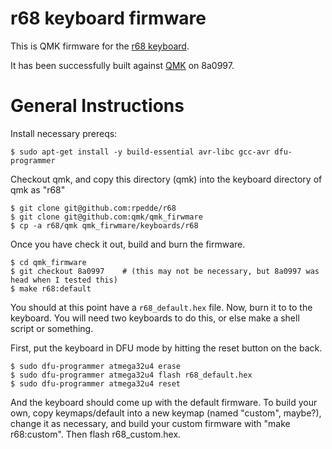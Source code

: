 r68 keyboard firmware
======================

This is QMK firmware for the [r68 keyboard](http://github.com/rpedde/r68).

It has been successfully built against
[QMK](https://github.com/qmk/qmk_firmware) on 8a0997.

# General Instructions #

Install necessary prereqs:

```
$ sudo apt-get install -y build-essential avr-libc gcc-avr dfu-programmer
```

Checkout qmk, and copy this directory (qmk) into the keyboard
directory of qmk as "r68"

```
$ git clone git@github.com:rpedde/r68
$ git clone git@github.com:qmk/qmk_firwmare
$ cp -a r68/qmk qmk_firwmare/keyboards/r68
```

Once you have check it out, build and burn the firmware.

```
$ cd qmk_firmware
$ git checkout 8a0997    # (this may not be necessary, but 8a0997 was head when I tested this)
$ make r68:default
```

You should at this point have a `r68_default.hex` file.  Now, burn it to to the
keyboard.  You will need two keyboards to do this, or else make a shell script
or something.

First, put the keyboard in DFU mode by hitting the reset button on the back.

```
$ sudo dfu-programmer atmega32u4 erase
$ sudo dfu-programmer atmega32u4 flash r68_default.hex
$ sudo dfu-programmer atmega32u4 reset
```

And the keyboard should come up with the default firmware.  To build
your own, copy keymaps/default into a new keymap (named "custom",
maybe?), change it as necessary, and build your custom firmware with
"make r68:custom".  Then flash r68_custom.hex.


 
